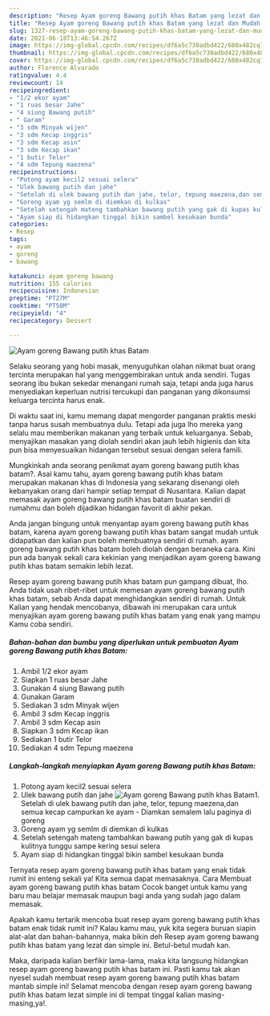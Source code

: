```yaml
---
description: "Resep Ayam goreng Bawang putih khas Batam yang lezat dan Mudah Dibuat"
title: "Resep Ayam goreng Bawang putih khas Batam yang lezat dan Mudah Dibuat"
slug: 1327-resep-ayam-goreng-bawang-putih-khas-batam-yang-lezat-dan-mudah-dibuat
date: 2021-06-18T13:46:54.267Z
image: https://img-global.cpcdn.com/recipes/df6a5c730adbd422/680x482cq70/ayam-goreng-bawang-putih-khas-batam-foto-resep-utama.jpg
thumbnail: https://img-global.cpcdn.com/recipes/df6a5c730adbd422/680x482cq70/ayam-goreng-bawang-putih-khas-batam-foto-resep-utama.jpg
cover: https://img-global.cpcdn.com/recipes/df6a5c730adbd422/680x482cq70/ayam-goreng-bawang-putih-khas-batam-foto-resep-utama.jpg
author: Florence Alvarado
ratingvalue: 4.4
reviewcount: 14
recipeingredient:
- "1/2 ekor ayam"
- "1 ruas besar Jahe"
- "4 siung Bawang putih"
- " Garam"
- "3 sdm Minyak wijen"
- "3 sdm Kecap inggris"
- "3 sdm Kecap asin"
- "3 sdm Kecap ikan"
- "1 butir Telor"
- "4 sdm Tepung maezena"
recipeinstructions:
- "Potong ayam kecil2 sesuai selera"
- "Ulek bawang putih dan jahe"
- "Setelah di ulek bawang putih dan jahe, telor, tepung maezena,dan semua kecap campurkan ke ayam  Diamkan semalem lalu paginya di goreng"
- "Goreng ayam yg semlm di diemkan di kulkas"
- "Setelah setengah mateng tambahkan bawang putih yang gak di kupas kulitnya tunggu sampe kering sesui selera"
- "Ayam siap di hidangkan tinggal bikin sambel kesukaan bunda"
categories:
- Resep
tags:
- ayam
- goreng
- bawang

katakunci: ayam goreng bawang 
nutrition: 155 calories
recipecuisine: Indonesian
preptime: "PT27M"
cooktime: "PT58M"
recipeyield: "4"
recipecategory: Dessert

---
```



![Ayam goreng Bawang putih khas Batam](https://img-global.cpcdn.com/recipes/df6a5c730adbd422/680x482cq70/ayam-goreng-bawang-putih-khas-batam-foto-resep-utama.jpg)

Selaku seorang yang hobi masak, menyuguhkan olahan nikmat buat orang tercinta merupakan hal yang menggembirakan untuk anda sendiri. Tugas seorang ibu bukan sekedar menangani rumah saja, tetapi anda juga harus menyediakan keperluan nutrisi tercukupi dan panganan yang dikonsumsi keluarga tercinta harus enak.

Di waktu  saat ini, kamu memang dapat mengorder panganan praktis meski tanpa harus susah membuatnya dulu. Tetapi ada juga lho mereka yang selalu mau memberikan makanan yang terbaik untuk keluarganya. Sebab, menyajikan masakan yang diolah sendiri akan jauh lebih higienis dan kita pun bisa menyesuaikan hidangan tersebut sesuai dengan selera famili. 



Mungkinkah anda seorang penikmat ayam goreng bawang putih khas batam?. Asal kamu tahu, ayam goreng bawang putih khas batam merupakan makanan khas di Indonesia yang sekarang disenangi oleh kebanyakan orang dari hampir setiap tempat di Nusantara. Kalian dapat memasak ayam goreng bawang putih khas batam buatan sendiri di rumahmu dan boleh dijadikan hidangan favorit di akhir pekan.

Anda jangan bingung untuk menyantap ayam goreng bawang putih khas batam, karena ayam goreng bawang putih khas batam sangat mudah untuk didapatkan dan kalian pun boleh membuatnya sendiri di rumah. ayam goreng bawang putih khas batam boleh diolah dengan beraneka cara. Kini pun ada banyak sekali cara kekinian yang menjadikan ayam goreng bawang putih khas batam semakin lebih lezat.

Resep ayam goreng bawang putih khas batam pun gampang dibuat, lho. Anda tidak usah ribet-ribet untuk memesan ayam goreng bawang putih khas batam, sebab Anda dapat menghidangkan sendiri di rumah. Untuk Kalian yang hendak mencobanya, dibawah ini merupakan cara untuk menyajikan ayam goreng bawang putih khas batam yang enak yang mampu Kamu coba sendiri.

<!--inarticleads1-->

##### Bahan-bahan dan bumbu yang diperlukan untuk pembuatan Ayam goreng Bawang putih khas Batam:

1. Ambil 1/2 ekor ayam
1. Siapkan 1 ruas besar Jahe
1. Gunakan 4 siung Bawang putih
1. Gunakan  Garam
1. Sediakan 3 sdm Minyak wijen
1. Ambil 3 sdm Kecap inggris
1. Ambil 3 sdm Kecap asin
1. Siapkan 3 sdm Kecap ikan
1. Sediakan 1 butir Telor
1. Sediakan 4 sdm Tepung maezena




<!--inarticleads2-->

##### Langkah-langkah menyiapkan Ayam goreng Bawang putih khas Batam:

1. Potong ayam kecil2 sesuai selera
1. Ulek bawang putih dan jahe
<img src="https://img-global.cpcdn.com/steps/3771e80a61bfcc5e/160x128cq70/ayam-goreng-bawang-putih-khas-batam-langkah-memasak-2-foto.jpg" alt="Ayam goreng Bawang putih khas Batam">1. Setelah di ulek bawang putih dan jahe, telor, tepung maezena,dan semua kecap campurkan ke ayam  - Diamkan semalem lalu paginya di goreng
1. Goreng ayam yg semlm di diemkan di kulkas
1. Setelah setengah mateng tambahkan bawang putih yang gak di kupas kulitnya tunggu sampe kering sesui selera
1. Ayam siap di hidangkan tinggal bikin sambel kesukaan bunda




Ternyata resep ayam goreng bawang putih khas batam yang enak tidak rumit ini enteng sekali ya! Kita semua dapat memasaknya. Cara Membuat ayam goreng bawang putih khas batam Cocok banget untuk kamu yang baru mau belajar memasak maupun bagi anda yang sudah jago dalam memasak.

Apakah kamu tertarik mencoba buat resep ayam goreng bawang putih khas batam enak tidak rumit ini? Kalau kamu mau, yuk kita segera buruan siapin alat-alat dan bahan-bahannya, maka bikin deh Resep ayam goreng bawang putih khas batam yang lezat dan simple ini. Betul-betul mudah kan. 

Maka, daripada kalian berfikir lama-lama, maka kita langsung hidangkan resep ayam goreng bawang putih khas batam ini. Pasti kamu tak akan nyesel sudah membuat resep ayam goreng bawang putih khas batam mantab simple ini! Selamat mencoba dengan resep ayam goreng bawang putih khas batam lezat simple ini di tempat tinggal kalian masing-masing,ya!.

